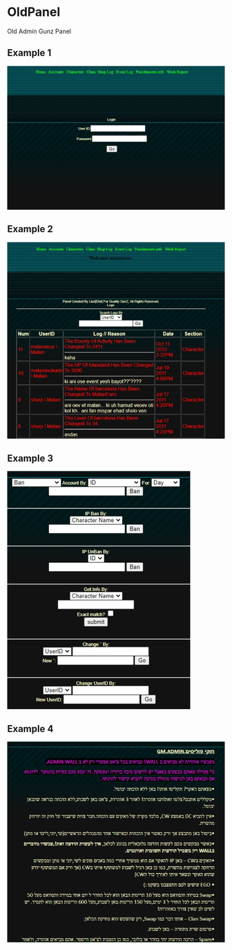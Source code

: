 # OldPanel
 Old Admin Gunz Panel
 
 ## Example 1
![Image](./OldPanel.jpg)
 ## Example 2
![Image](./OldPanel2.jpg)
 ## Example 3
![Image](./OldPanel3.jpg)
 ## Example 4
![Image](./OldPanel4.jpg)
